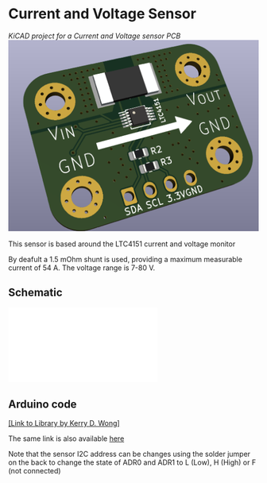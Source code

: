 # Current and Voltage Sensor
*KiCAD project for a Current and Voltage sensor PCB*
![](docs/pcb_render.png)

This sensor is based around the LTC4151 current and voltage monitor

By deafult a 1.5 mOhm shunt is used, providing a maximum measurable current of 54 A. The voltage range is 7-80 V.  

## Schematic
![[Link to PDF]](docs/schematics.pdf)

## Arduino code
[[Link to Library by Kerry D. Wong]](http://www.kerrywong.com/2014/04/19/arduino-library-for-ltc4151/)

The same link is also available [here](arduino/)

Note that the sensor I2C address can be changes using the solder jumper on the back to change the state of ADR0 and ADR1 to L (Low), H (High) or F (not connected)